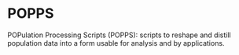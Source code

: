 # POPPS

POPulation Processing Scripts (POPPS): scripts to reshape and distill
population data into a form usable for analysis and by applications.
